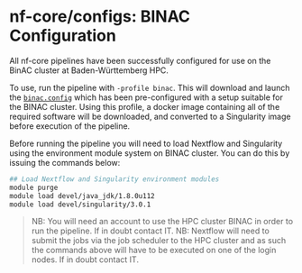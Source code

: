 # nf-core/configs: BINAC Configuration

All nf-core pipelines have been successfully configured for use on the BinAC cluster at Baden-Württemberg HPC.

To use, run the pipeline with `-profile binac`. This will download and launch the [`binac.config`](../conf/binac.config) which has been pre-configured with a setup suitable for the BINAC cluster. Using this profile, a docker image containing all of the required software will be downloaded, and converted to a Singularity image before execution of the pipeline.

Before running the pipeline you will need to load Nextflow and Singularity using the environment module system on BINAC cluster. You can do this by issuing the commands below:

```bash
## Load Nextflow and Singularity environment modules
module purge
module load devel/java_jdk/1.8.0u112
module load devel/singularity/3.0.1
```

>NB: You will need an account to use the HPC cluster BINAC in order to run the pipeline. If in doubt contact IT.
>NB: Nextflow will need to submit the jobs via the job scheduler to the HPC cluster and as such the commands above will have to be executed on one of the login nodes. If in doubt contact IT.
